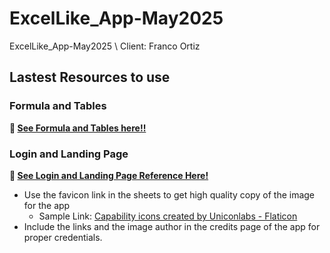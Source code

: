 # ExcelLike_App-May2025
ExcelLike_App-May2025 \\ Client: Franco Ortiz

## Lastest Resources to use

### Formula and Tables
**🔗 [See Formula and Tables here!!](https://github.com/Raven-D3v/ExcelLike_App-May2025/blob/e2ac58a37b7f0a0742b8ee1c9430f758775caab2/resources/Latest/RawMiXPERT%20Final%20Formula%20and%20Format.xlsx)**

### Login and Landing Page
**🔗 [See Login and Landing Page Reference Here!](https://github.com/Raven-D3v/ExcelLike_App-May2025/blob/e2ac58a37b7f0a0742b8ee1c9430f758775caab2/resources/Latest/RawMiXPERT%20Application%20interface.xlsx)**

- Use the favicon link in the sheets to get high quality copy of the image for the app
  - Sample Link: <a href="https://www.flaticon.com/free-icons/capability" title="capability icons">Capability icons created by Uniconlabs - Flaticon</a>
- Include the links and the image author in the credits page of the app for proper credentials.
